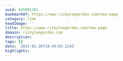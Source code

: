 ```yaml
---
uuid: 645601381
bookmarkOf: https://www.rickyleegordon.com/new-page
category: link
headImage: ''
title: https://www.rickyleegordon.com/new-page
domain: rickyleegordon.com
description:
tags: []
date: '2023-01-26T19:49:03.224Z'
highlights:
---
```




